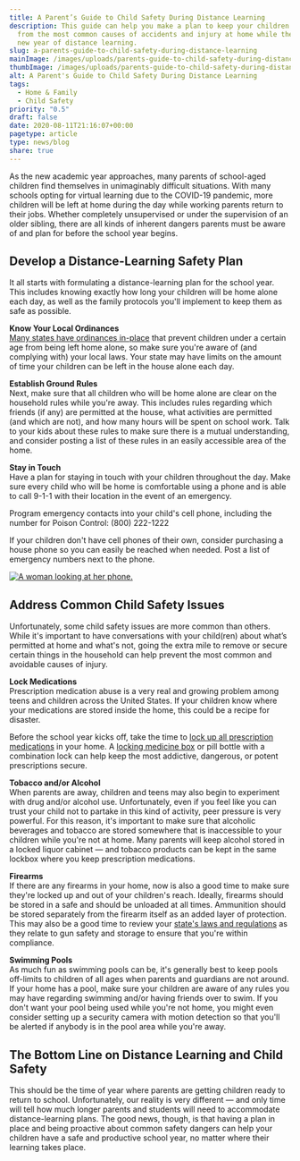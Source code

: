 ```yaml
---
title: A Parent’s Guide to Child Safety During Distance Learning
description: This guide can help you make a plan to keep your children protected
  from the most common causes of accidents and injury at home while they face a
  new year of distance learning.
slug: a-parents-guide-to-child-safety-during-distance-learning
mainImage: /images/uploads/parents-guide-to-child-safety-during-distance-learning.jpg
thumbImage: /images/uploads/parents-guide-to-child-safety-during-distance-learning.jpg
alt: A Parent's Guide to Child Safety During Distance Learning
tags:
  - Home & Family
  - Child Safety
priority: "0.5"
draft: false
date: 2020-08-11T21:16:07+00:00
pagetype: article
type: news/blog
share: true
---
```

As the new academic year approaches, many parents of school-aged children find themselves in unimaginably difficult situations. With many schools opting for virtual learning due to the COVID-19 pandemic, more children will be left at home during the day while working parents return to their jobs. Whether completely unsupervised or under the supervision of an older sibling, there are all kinds of inherent dangers parents must be aware of and plan for before the school year begins.

## Develop a Distance-Learning Safety Plan

It all starts with formulating a distance-learning plan for the school year. This includes knowing exactly how long your children will be home alone each day, as well as the family protocols you'll implement to keep them as safe as possible.

**Know Your Local Ordinances**\
[Many states have ordinances in-place](https://www.childwelfare.gov/pubPDFs/homealone.pdf) that prevent children under a certain age from being left home alone, so make sure you're aware of (and complying with) your local laws. Your state may have limits on the amount of time your children can be left in the house alone each day.

**Establish Ground Rules**\
Next, make sure that all children who will be home alone are clear on the household rules while you're away. This includes rules regarding which friends (if any) are permitted at the house, what activities are permitted (and which are not), and how many hours will be spent on school work. Talk to your kids about these rules to make sure there is a mutual understanding, and consider posting a list of these rules in an easily accessible area of the home.

**Stay in Touch**\
Have a plan for staying in touch with your children throughout the day. Make sure every child who will be home is comfortable using a phone and is able to call 9-1-1 with their location in the event of an emergency.

Program emergency contacts into your child's cell phone, including the number for Poison Control: (800) 222-1222

If your children don't have cell phones of their own, consider purchasing a house phone so you can easily be reached when needed. Post a list of emergency numbers next to the phone.

[![A woman looking at her phone.](/images/uploads/rxguardian-well-rx-graphic.jpg "Save up to 80 percent on prescription drugs.")](https://www.wellrx.com/rx-discount-card/enroll/?invitecode=SaferLock%20&utm_source=SaferLock%20&utm_medium=affiliate&utm_campaign=%3cblogs%3E "WellRx Link")

## Address Common Child Safety Issues

Unfortunately, some child safety issues are more common than others. While it's important to have conversations with your child(ren) about what’s permitted at home and what's not, going the extra mile to remove or secure certain things in the household can help prevent the most common and avoidable causes of injury.

**Lock Medications**\
Prescription medication abuse is a very real and growing problem among teens and children across the United States. If your children know where your medications are stored inside the home, this could be a recipe for disaster.

Before the school year kicks off, take the time to [lock up all prescription medications](https://www.lockyourmeds.org/) in your home. A [locking medicine box](/products/rxlocking-cap/) or pill bottle with a combination lock can help keep the most addictive, dangerous, or potent prescriptions secure.

**Tobacco and/or Alcohol**\
When parents are away, children and teens may also begin to experiment with drug and/or alcohol use. Unfortunately, even if you feel like you can trust your child not to partake in this kind of activity, peer pressure is very powerful. For this reason, it's important to make sure that alcoholic beverages and tobacco are stored somewhere that is inaccessible to your children while you're not at home. Many parents will keep alcohol stored in a locked liquor cabinet — and tobacco products can be kept in the same lockbox where you keep prescription medications.

**Firearms**\
If there are any firearms in your home, now is also a good time to make sure they're locked up and out of your children's reach. Ideally, firearms should be stored in a safe and should be unloaded at all times. Ammunition should be stored separately from the firearm itself as an added layer of protection. This may also be a good time to review your [state's laws and regulations](https://lawcenter.giffords.org/gun-laws/state-law/50-state-summaries/safe-storage-state-by-state/) as they relate to gun safety and storage to ensure that you're within compliance.

**Swimming Pools**\
As much fun as swimming pools can be, it's generally best to keep pools off-limits to children of all ages when parents and guardians are not around. If your home has a pool, make sure your children are aware of any rules you may have regarding swimming and/or having friends over to swim. If you don't want your pool being used while you're not home, you might even consider setting up a security camera with motion detection so that you'll be alerted if anybody is in the pool area while you're away.

## The Bottom Line on Distance Learning and Child Safety

This should be the time of year where parents are getting children ready to return to school. Unfortunately, our reality is very different — and only time will tell how much longer parents and students will need to accommodate distance-learning plans. The good news, though, is that having a plan in place and being proactive about common safety dangers can help your children have a safe and productive school year, no matter where their learning takes place.